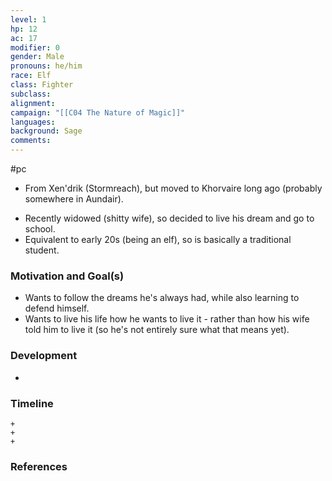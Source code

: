 ```yaml
---
level: 1
hp: 12
ac: 17
modifier: 0
gender: Male
pronouns: he/him
race: Elf
class: Fighter
subclass: 
alignment: 
campaign: "[[C04 The Nature of Magic]]"
languages: 
background: Sage
comments:
---
```

 #pc 

- From Xen'drik (Stormreach), but moved to Khorvaire long ago (probably somewhere in Aundair).
* Recently widowed (shitty wife), so decided to live his dream and go to school.
* Equivalent to early 20s (being an elf), so is basically a traditional student.

### Motivation and Goal(s)

- Wants to follow the dreams he's always had, while also learning to defend himself.
- Wants to live his life how he wants to live it - rather than how his wife told him to live it (so he's not entirely sure what that means yet).

### Development

- 

### Timeline

```timeline
+
+
+
```

### References
